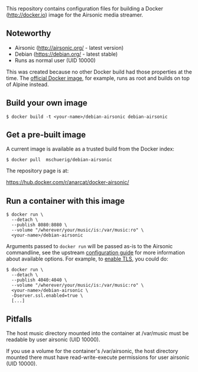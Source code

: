 This repository contains configuration files for building a 
Docker (http://docker.io) image for the Airsonic media streamer.

## Noteworthy

* Airsonic (http://airsonic.org/ - latest version)
* Debian (https://debian.org/ - latest stable)
* Runs as normal user (UID 10000)

This was created because no other Docker build had those properties at
the time. The [official Docker image](https://github.com/airsonic/airsonic/blob/master/install/docker/Dockerfile), for example, runs as root
and builds on top of Alpine instead.

## Build your own image

```shell
$ docker build -t <your-name>/debian-airsonic debian-airsonic
```

## Get a pre-built image

A current image is available as a trusted build from the Docker index:

```shell
$ docker pull  mschuerig/debian-airsonic
```

The repository page is at:

https://hub.docker.com/r/anarcat/docker-airsonic/


## Run a container with this image

```shell
$ docker run \
  --detach \
  --publish 8080:8080 \
  --volume "/wherever/your/music/is:/var/music:ro" \
  <your-name>/debian-airsonic
```

Arguments passed to `docker run` will be passed as-is to the
Airsonic commandline, see the upstream [configuration guide](https://airsonic.github.io/docs/configure/standalone/) for
more information about available options. For example,
to [enable TLS](https://docs.spring.io/spring-boot/docs/1.4.5.RELEASE/reference/htmlsingle/#production-ready-management-specific-ssl), you could do:

```shell
$ docker run \
  --detach \
  --publish 4040:4040 \
  --volume "/wherever/your/music/is:/var/music:ro" \
  <your-name>/debian-airsonic \
  -Dserver.ssl.enabled=true \
  [...]
```

## Pitfalls

The host music directory mounted into the container at /var/music must be
readable by user airsonic (UID 10000).

If you use a volume for the container's /var/airsonic, the host directory
mounted there must have read-write-execute permissions for user
airsonic (UID 10000).
